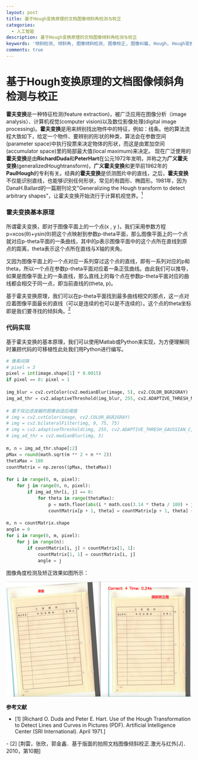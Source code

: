 ```yaml
---
layout: post
title: 基于Hough变换原理的文档图像倾斜角检测与校正
categories:
  - 人工智能
description: 基于Hough变换原理的文档图像倾斜角检测与校正
keywords: '倾斜检测, 倾斜角, 图像倾斜检测, 图像校正, 图像纠偏, Hough, Hough变换'
comments: true
---
```


# 基于Hough变换原理的文档图像倾斜角检测与校正
**霍夫变换**是一种特征检测(feature extraction)，被广泛应用在图像分析（image analysis）、计算机视觉(computer vision)以及数位影像处理(digital image processing)。**霍夫变换**是用来辨别找出物件中的特征，例如：线条。他的算法流程大致如下，给定一个物件、要辨别的形状的种类，算法会在参数空间(parameter space)中执行投票来决定物体的形状，而这是由累加空间(accumulator space)里的局部最大值(local maximum)来决定。
现在广泛使用的**霍夫变换**是由**RichardDuda**和**PeterHart**在公元1972年发明，并称之为**广义霍夫变换**(generalizedHoughtransform)，**广义霍夫变换**和更早前1962年的**PaulHough**的专利有关。经典的**霍夫变换**是侦测图片中的直线，之后，**霍夫变换**不仅能识别直线，也能够识别任何形状，常见的有圆形、椭圆形。1981年，因为DanaH.Ballard的一篇期刊论文"Generalizing the Hough transform to detect arbitrary shapes"，让霍夫变换开始流行于计算机视觉界。[<sup>1</sup>](#refer-anchor-1)

### 霍夫变换基本原理
所谓霍夫变换，即对于图像平面上的一个点(x , y )，我们采用参数方程p=xcos(θ)+ysin(θ)把这个点映射到参数p-theta平面，那么图像平面上的一个点就对应p-theta平面的一条曲线，其中的p表示图像平面中的这个点所在直线到原点的距离，theta表示这个点所在直线与X轴的夹角。

又因为图像平面上的一个点对应一系列穿过这个点的直线，即有一系列对应的p和theta，所以一个点在参数p-theta平面对应着一条正弦曲线。由此我们可以推导，如果是图像平面上的一条直线，那么直线上的每个点在参数p-theta平面对应的曲线都会相交于同一点，即当前直线的(theta, p)。

基于霍夫变换原理，我们可以在p-theta平面找到最多曲线相交的那点，这一点对应着图像平面最长的直线（可以是连续的也可以是不连续的）。这个点的theta坐标即是我们要寻找的倾斜角。[<sup>2</sup>](#refer-anchor-2)

### 代码实现
基于霍夫变换的基本原理，我们可以使用Matlab或Python来实现，为方便理解同时兼顾代码的可移植性此处我们用Python进行编写。



```python
# 像素间隔
# pixel = 3
pixel = int(image.shape[1] * 0.0015)
if pixel == 0: pixel = 1

img_blur = cv2.cvtColor(cv2.medianBlur(image, 5), cv2.COLOR_BGR2GRAY)
img_ad_thr = cv2.adaptiveThreshold(img_blur, 255, cv2.ADAPTIVE_THRESH_MEAN_C, cv2.THRESH_BINARY, 11, 2)

# 基于双边滤波器的图像自适应阈值
# img = cv2.cvtColor(image, cv2.COLOR_BGR2GRAY)
# img = cv2.bilateralFilter(img, 9, 75, 75)
# img = cv2.adaptiveThreshold(img, 255, cv2.ADAPTIVE_THRESH_GAUSSIAN_C, cv2.THRESH_BINARY, 11, 2)
# img_ad_thr = cv2.medianBlur(img, 5)

m, n = img_ad_thr.shape[:2]
pMax = round(math.sqrt(m ** 2 + n ** 2))
thetaMax = 180
countMatrix = np.zeros((pMax, thetaMax))

for i in range(0, m, pixel):
    for j in range(0, n, pixel):
        if img_ad_thr[i, j] == 0:
            for theta in range(thetaMax):
                p = math.floor(abs(i * math.cos(3.14 * theta / 180) + j * math.sin(3.14 * theta / 180)))
                countMatrix[p + 1, theta] = countMatrix[p + 1, theta] + 1

m, n = countMatrix.shape
angle = 0
for i in range(0, m, pixel):
    for j in range(n):
        if countMatrix[i, j] > countMatrix[1, 1]:
            countMatrix[1, 1] = countMatrix[i, j]
            angle = j
```

图像角度检测及矫正效果如图所示：

![](/images/posts/AI/angle_detection_00.png)

**参考文献**

<div id="refer-anchor-1"></div>

- [1] [Richard O. Duda and Peter E. Hart. Use of the Hough Transformation to Detect Lines and Curves in Pictures (PDF). Artificial Intelligence Center (SRI International). April 1971.]
<div id="refer-anchor-2"></div>
- [2] [荆雷，张欣，郭金鑫．基于版面的拍照文档图像倾斜校正.激光与红外[J]．2010，第10期]







